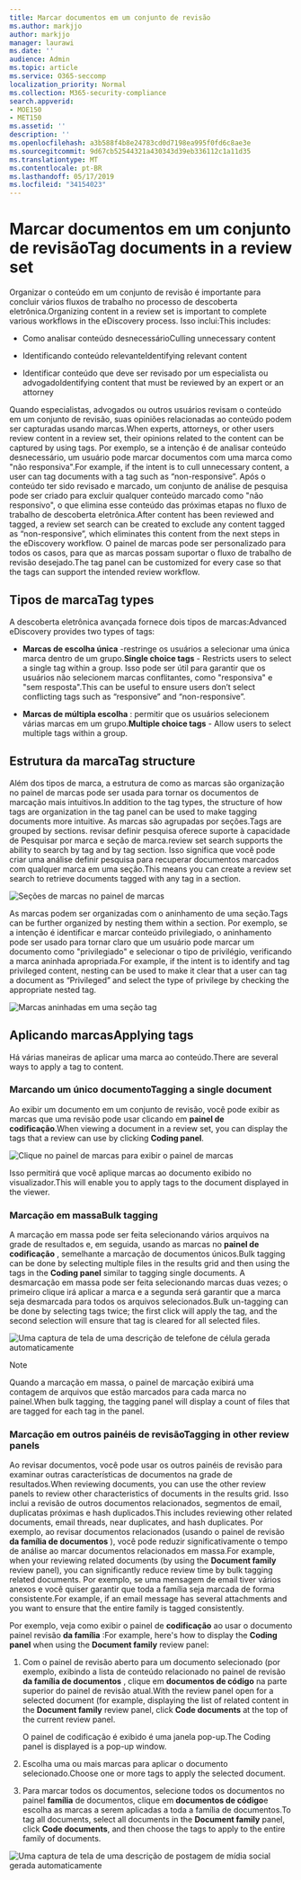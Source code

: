 ```yaml
---
title: Marcar documentos em um conjunto de revisão
ms.author: markjjo
author: markjjo
manager: laurawi
ms.date: ''
audience: Admin
ms.topic: article
ms.service: O365-seccomp
localization_priority: Normal
ms.collection: M365-security-compliance
search.appverid:
- MOE150
- MET150
ms.assetid: ''
description: ''
ms.openlocfilehash: a3b588f4b8e24783cd0d7198ea995f0fd6c8ae3e
ms.sourcegitcommit: 9d67cb52544321a430343d39eb336112c1a11d35
ms.translationtype: MT
ms.contentlocale: pt-BR
ms.lasthandoff: 05/17/2019
ms.locfileid: "34154023"
---
```

# <a name="tag-documents-in-a-review-set"></a><span data-ttu-id="2c5f8-102">Marcar documentos em um conjunto de revisão</span><span class="sxs-lookup"><span data-stu-id="2c5f8-102">Tag documents in a review set</span></span>

<span data-ttu-id="2c5f8-103">Organizar o conteúdo em um conjunto de revisão é importante para concluir vários fluxos de trabalho no processo de descoberta eletrônica.</span><span class="sxs-lookup"><span data-stu-id="2c5f8-103">Organizing content in a review set is important to complete various workflows in the eDiscovery process.</span></span> <span data-ttu-id="2c5f8-104">Isso inclui:</span><span class="sxs-lookup"><span data-stu-id="2c5f8-104">This includes:</span></span>

-  <span data-ttu-id="2c5f8-105">Como analisar conteúdo desnecessário</span><span class="sxs-lookup"><span data-stu-id="2c5f8-105">Culling unnecessary content</span></span>

- <span data-ttu-id="2c5f8-106">Identificando conteúdo relevante</span><span class="sxs-lookup"><span data-stu-id="2c5f8-106">Identifying relevant content</span></span>
 
-  <span data-ttu-id="2c5f8-107">Identificar conteúdo que deve ser revisado por um especialista ou advogado</span><span class="sxs-lookup"><span data-stu-id="2c5f8-107">Identifying content that must be reviewed by an expert or an attorney</span></span>

<span data-ttu-id="2c5f8-108">Quando especialistas, advogados ou outros usuários revisam o conteúdo em um conjunto de revisão, suas opiniões relacionadas ao conteúdo podem ser capturadas usando marcas.</span><span class="sxs-lookup"><span data-stu-id="2c5f8-108">When experts, attorneys, or other users review content in a review set, their opinions related to the content can be captured by using tags.</span></span> <span data-ttu-id="2c5f8-109">Por exemplo, se a intenção é de analisar conteúdo desnecessário, um usuário pode marcar documentos com uma marca como "não responsiva".</span><span class="sxs-lookup"><span data-stu-id="2c5f8-109">For example, if the intent is to cull unnecessary content, a user can tag documents with a tag such as “non-responsive”.</span></span> <span data-ttu-id="2c5f8-110">Após o conteúdo ter sido revisado e marcado, um conjunto de análise de pesquisa pode ser criado para excluir qualquer conteúdo marcado como "não responsivo", o que elimina esse conteúdo das próximas etapas no fluxo de trabalho de descoberta eletrônica.</span><span class="sxs-lookup"><span data-stu-id="2c5f8-110">After content has been reviewed and tagged, a review set search can be created to exclude any content tagged as “non-responsive”, which eliminates this content from the next steps in the eDiscovery workflow.</span></span> <span data-ttu-id="2c5f8-111">O painel de marcas pode ser personalizado para todos os casos, para que as marcas possam suportar o fluxo de trabalho de revisão desejado.</span><span class="sxs-lookup"><span data-stu-id="2c5f8-111">The tag panel can be customized for every case so that the tags can support the intended review workflow.</span></span>

## <a name="tag-types"></a><span data-ttu-id="2c5f8-112">Tipos de marca</span><span class="sxs-lookup"><span data-stu-id="2c5f8-112">Tag types</span></span>

<span data-ttu-id="2c5f8-113">A descoberta eletrônica avançada fornece dois tipos de marcas:</span><span class="sxs-lookup"><span data-stu-id="2c5f8-113">Advanced eDiscovery provides two types of tags:</span></span>

- <span data-ttu-id="2c5f8-114">**Marcas de escolha única** -restringe os usuários a selecionar uma única marca dentro de um grupo.</span><span class="sxs-lookup"><span data-stu-id="2c5f8-114">**Single choice tags** - Restricts users to select a single tag within a group.</span></span> <span data-ttu-id="2c5f8-115">Isso pode ser útil para garantir que os usuários não selecionem marcas conflitantes, como "responsiva" e "sem resposta".</span><span class="sxs-lookup"><span data-stu-id="2c5f8-115">This can be useful to ensure users don’t select conflicting tags such as “responsive” and “non-responsive”.</span></span> 

- <span data-ttu-id="2c5f8-116">**Marcas de múltipla escolha** : permitir que os usuários selecionem várias marcas em um grupo.</span><span class="sxs-lookup"><span data-stu-id="2c5f8-116">**Multiple choice tags** - Allow users to select multiple tags within a group.</span></span>

## <a name="tag-structure"></a><span data-ttu-id="2c5f8-117">Estrutura da marca</span><span class="sxs-lookup"><span data-stu-id="2c5f8-117">Tag structure</span></span>

<span data-ttu-id="2c5f8-118">Além dos tipos de marca, a estrutura de como as marcas são organização no painel de marcas pode ser usada para tornar os documentos de marcação mais intuitivos.</span><span class="sxs-lookup"><span data-stu-id="2c5f8-118">In addition to the tag types, the structure of how tags are organization in the tag panel can be used to make tagging documents more intuitive.</span></span> <span data-ttu-id="2c5f8-119">As marcas são agrupadas por seções.</span><span class="sxs-lookup"><span data-stu-id="2c5f8-119">Tags are grouped by sections.</span></span> <span data-ttu-id="2c5f8-120">revisar definir pesquisa oferece suporte à capacidade de Pesquisar por marca e seção de marca.</span><span class="sxs-lookup"><span data-stu-id="2c5f8-120">review set search supports the ability to search by tag and by tag section.</span></span> <span data-ttu-id="2c5f8-121">Isso significa que você pode criar uma análise definir pesquisa para recuperar documentos marcados com qualquer marca em uma seção.</span><span class="sxs-lookup"><span data-stu-id="2c5f8-121">This means you can create a review set search to retrieve documents tagged with any tag in a section.</span></span>

![Seções de marcas no painel de marcas](../media/Tagtypes.png)

<span data-ttu-id="2c5f8-123">As marcas podem ser organizadas com o aninhamento de uma seção.</span><span class="sxs-lookup"><span data-stu-id="2c5f8-123">Tags can be further organized by nesting them within a section.</span></span> <span data-ttu-id="2c5f8-124">Por exemplo, se a intenção é identificar e marcar conteúdo privilegiado, o aninhamento pode ser usado para tornar claro que um usuário pode marcar um documento como "privilegiado" e selecionar o tipo de privilégio, verificando a marca aninhada apropriada.</span><span class="sxs-lookup"><span data-stu-id="2c5f8-124">For example, if the intent is to identify and tag privileged content, nesting can be used to make it clear that a user can tag a document as “Privileged” and select the type of privilege by checking the appropriate nested tag.</span></span>

![Marcas aninhadas em uma seção tag](../media/Nestingtags.png)

## <a name="applying-tags"></a><span data-ttu-id="2c5f8-126">Aplicando marcas</span><span class="sxs-lookup"><span data-stu-id="2c5f8-126">Applying tags</span></span>

<span data-ttu-id="2c5f8-127">Há várias maneiras de aplicar uma marca ao conteúdo.</span><span class="sxs-lookup"><span data-stu-id="2c5f8-127">There are several ways to apply a tag to content.</span></span>

### <a name="tagging-a-single-document"></a><span data-ttu-id="2c5f8-128">Marcando um único documento</span><span class="sxs-lookup"><span data-stu-id="2c5f8-128">Tagging a single document</span></span>

<span data-ttu-id="2c5f8-129">Ao exibir um documento em um conjunto de revisão, você pode exibir as marcas que uma revisão pode usar clicando em **painel de codificação**.</span><span class="sxs-lookup"><span data-stu-id="2c5f8-129">When viewing a document in a review set, you can display the tags that a review can use by clicking **Coding panel**.</span></span>

![Clique no painel de marcas para exibir o painel de marcas](../media/Singledoctag.png)

<span data-ttu-id="2c5f8-131">Isso permitirá que você aplique marcas ao documento exibido no visualizador.</span><span class="sxs-lookup"><span data-stu-id="2c5f8-131">This will enable you to apply tags to the document displayed in the viewer.</span></span>

### <a name="bulk-tagging"></a><span data-ttu-id="2c5f8-132">Marcação em massa</span><span class="sxs-lookup"><span data-stu-id="2c5f8-132">Bulk tagging</span></span>

<span data-ttu-id="2c5f8-133">A marcação em massa pode ser feita selecionando vários arquivos na grade de resultados e, em seguida, usando as marcas no **painel de codificação** , semelhante a marcação de documentos únicos.</span><span class="sxs-lookup"><span data-stu-id="2c5f8-133">Bulk tagging can be done by selecting multiple files in the results grid and then using the tags in the **Coding panel** similar to tagging single documents.</span></span> <span data-ttu-id="2c5f8-134">A desmarcação em massa pode ser feita selecionando marcas duas vezes; o primeiro clique irá aplicar a marca e a segunda será garantir que a marca seja desmarcada para todos os arquivos selecionados.</span><span class="sxs-lookup"><span data-stu-id="2c5f8-134">Bulk un-tagging can be done by selecting tags twice; the first click will apply the tag, and the second selection will ensure that tag is cleared for all selected files.</span></span>

![Uma captura de tela de uma descrição de telefone de célula gerada automaticamente](../media/Bulktag.png)

> [!NOTE]
> <span data-ttu-id="2c5f8-136">Quando a marcação em massa, o painel de marcação exibirá uma contagem de arquivos que estão marcados para cada marca no painel.</span><span class="sxs-lookup"><span data-stu-id="2c5f8-136">When bulk tagging, the tagging panel will display a count of files that are tagged for each tag in the panel.</span></span>

### <a name="tagging-in-other-review-panels"></a><span data-ttu-id="2c5f8-137">Marcação em outros painéis de revisão</span><span class="sxs-lookup"><span data-stu-id="2c5f8-137">Tagging in other review panels</span></span>

<span data-ttu-id="2c5f8-138">Ao revisar documentos, você pode usar os outros painéis de revisão para examinar outras características de documentos na grade de resultados.</span><span class="sxs-lookup"><span data-stu-id="2c5f8-138">When reviewing documents, you can use the other review panels to review other characteristics of documents in the results grid.</span></span> <span data-ttu-id="2c5f8-139">Isso inclui a revisão de outros documentos relacionados, segmentos de email, duplicatas próximas e hash duplicados.</span><span class="sxs-lookup"><span data-stu-id="2c5f8-139">This includes reviewing other related documents, email threads, near duplicates, and hash duplicates.</span></span> <span data-ttu-id="2c5f8-140">Por exemplo, ao revisar documentos relacionados (usando o painel de revisão **da família de documentos** ), você pode reduzir significativamente o tempo de análise ao marcar documentos relacionados em massa.</span><span class="sxs-lookup"><span data-stu-id="2c5f8-140">For example, when your reviewing related documents (by using the **Document family** review panel), you can significantly reduce review time by bulk tagging related documents.</span></span> <span data-ttu-id="2c5f8-141">Por exemplo, se uma mensagem de email tiver vários anexos e você quiser garantir que toda a família seja marcada de forma consistente.</span><span class="sxs-lookup"><span data-stu-id="2c5f8-141">For example, if an email message has several attachments and you want to ensure that the entire family is tagged consistently.</span></span>

<span data-ttu-id="2c5f8-142">Por exemplo, veja como exibir o painel de **codificação** ao usar o documento painel revisão **da família** :</span><span class="sxs-lookup"><span data-stu-id="2c5f8-142">For example, here's how to display the **Coding panel** when using the **Document family** review panel:</span></span>

1. <span data-ttu-id="2c5f8-143">Com o painel de revisão aberto para um documento selecionado (por exemplo, exibindo a lista de conteúdo relacionado no painel de revisão **da família de documentos** , clique em **documentos de código** na parte superior do painel de revisão atual.</span><span class="sxs-lookup"><span data-stu-id="2c5f8-143">With the review panel open for a selected document (for example, displaying the list of related content in the **Document family** review panel, click **Code documents** at the top of the current review panel.</span></span>

   <span data-ttu-id="2c5f8-144">O painel de codificação é exibido é uma janela pop-up.</span><span class="sxs-lookup"><span data-stu-id="2c5f8-144">The Coding panel is displayed is a pop-up window.</span></span>

2. <span data-ttu-id="2c5f8-145">Escolha uma ou mais marcas para aplicar o documento selecionado.</span><span class="sxs-lookup"><span data-stu-id="2c5f8-145">Choose one or more tags to apply the selected document.</span></span> 

3. <span data-ttu-id="2c5f8-146">Para marcar todos os documentos, selecione todos os documentos no painel **família** de documentos, clique em **documentos de código**e escolha as marcas a serem aplicadas a toda a família de documentos.</span><span class="sxs-lookup"><span data-stu-id="2c5f8-146">To tag all documents, select all documents in the **Document family** panel, click **Code documents**, and then choose the tags to apply to the entire family of documents.</span></span>

![Uma captura de tela de uma descrição de postagem de mídia social gerada automaticamente](../media/Relatedtag.png)
